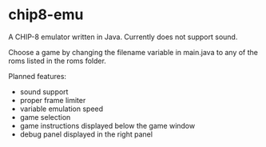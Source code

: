 # chip8-emu
A CHIP-8 emulator written in Java. Currently does not support sound.

Choose a game by changing the filename variable in main.java to any of the roms listed in the roms folder.

Planned features:
* sound support
* proper frame limiter
* variable emulation speed
* game selection
* game instructions displayed below the game window
* debug panel displayed in the right panel
